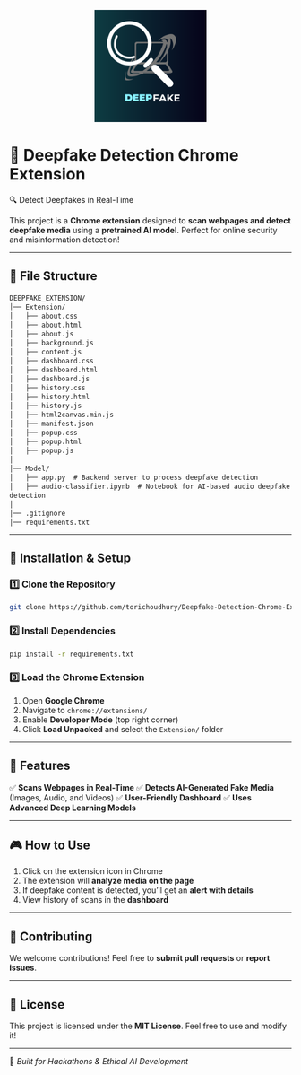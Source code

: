 <p align="center">
  <img src="icon.png.png" alt="Deepfake Extension Logo" width="200">
</p>

# 🚀 Deepfake Detection Chrome Extension

🔍 Detect Deepfakes in Real-Time

This project is a **Chrome extension** designed to **scan webpages and detect deepfake media** using a **pretrained AI model**. Perfect for online security and misinformation detection!

---

## 📂 File Structure
```
DEEPFAKE_EXTENSION/
│── Extension/
│   ├── about.css
│   ├── about.html
│   ├── about.js
│   ├── background.js
│   ├── content.js
│   ├── dashboard.css
│   ├── dashboard.html
│   ├── dashboard.js
│   ├── history.css
│   ├── history.html
│   ├── history.js
│   ├── html2canvas.min.js
│   ├── manifest.json
│   ├── popup.css
│   ├── popup.html
│   ├── popup.js
│
│── Model/
│   ├── app.py  # Backend server to process deepfake detection
│   ├── audio-classifier.ipynb  # Notebook for AI-based audio deepfake detection
│
│── .gitignore
│── requirements.txt
```

---

## 🚀 Installation & Setup
### 1️⃣ Clone the Repository
```sh
git clone https://github.com/torichoudhury/Deepfake-Detection-Chrome-Extension.git

```
### 2️⃣ Install Dependencies
```sh
pip install -r requirements.txt
```
### 3️⃣ Load the Chrome Extension
1. Open **Google Chrome**
2. Navigate to `chrome://extensions/`
3. Enable **Developer Mode** (top right corner)
4. Click **Load Unpacked** and select the `Extension/` folder

---

## 🎯 Features
✅ **Scans Webpages in Real-Time**
✅ **Detects AI-Generated Fake Media** (Images, Audio, and Videos)
✅ **User-Friendly Dashboard**
✅ **Uses Advanced Deep Learning Models**

---

## 🎮 How to Use
1. Click on the extension icon in Chrome
2. The extension will **analyze media on the page**
3. If deepfake content is detected, you’ll get an **alert with details**
4. View history of scans in the **dashboard**

---

## 🤝 Contributing
We welcome contributions! Feel free to **submit pull requests** or **report issues**.

---

## 📜 License
This project is licensed under the **MIT License**. Feel free to use and modify it!

---

🔹 *Built for Hackathons & Ethical AI Development*

